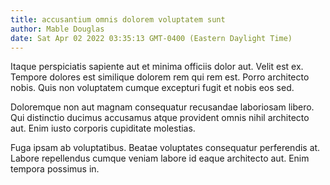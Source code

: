 ```yaml
---
title: accusantium omnis dolorem voluptatem sunt
author: Mable Douglas
date: Sat Apr 02 2022 03:35:13 GMT-0400 (Eastern Daylight Time)
---
```

Itaque perspiciatis sapiente aut et minima officiis dolor aut. Velit est ex. Tempore dolores est similique dolorem rem qui rem est. Porro architecto nobis. Quis non voluptatem cumque excepturi fugit et nobis eos sed.

 Doloremque non aut magnam consequatur recusandae laboriosam libero. Qui distinctio ducimus accusamus atque provident omnis nihil architecto aut. Enim iusto corporis cupiditate molestias.

 Fuga ipsam ab voluptatibus. Beatae voluptates consequatur perferendis at. Labore repellendus cumque veniam labore id eaque architecto aut. Enim tempora possimus in.